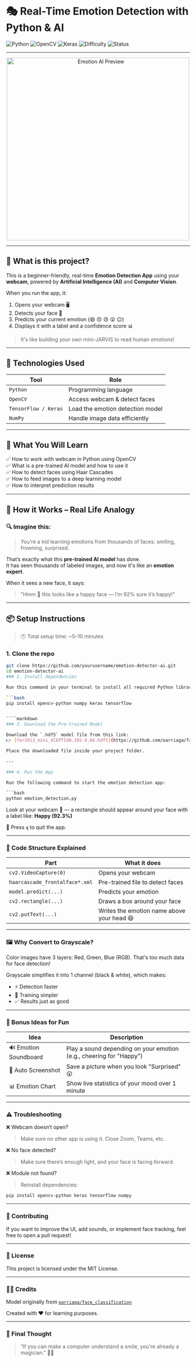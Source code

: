 # 🎭 Real-Time Emotion Detection with Python & AI

![Python](https://img.shields.io/badge/Python-3.9+-blue?logo=python)
![OpenCV](https://img.shields.io/badge/OpenCV-4.x-green?logo=opencv)
![Keras](https://img.shields.io/badge/Keras-TensorFlow-red?logo=keras)
![Difficulty](https://img.shields.io/badge/Level-Beginner-yellow)
![Status](https://img.shields.io/badge/Status-Working-brightgreen)

---

<p align="center">
  <img src="[https://cdn.prod.website-files.com/680a070c3b99253410dd3df5/680a070c3b99253410dd46c8_67ed553b4b7add409d700f61_67473ea5f7130b59a282d25e_67473461681acf216620d4c0_Mental%25252520Health_Fig%252525201.png](https://miro.medium.com/v2/resize:fit:1100/format:webp/1*11IZu1gHHnpYtHnns6ddew.gif)" alt="Emotion AI Preview" width="500"/>
</p>

---

## 📸 What is this project?

This is a beginner-friendly, real-time **Emotion Detection App** using your **webcam**, powered by **Artificial Intelligence (AI)** and **Computer Vision**.

When you run the app, it:
1. Opens your webcam 🖥️  
2. Detects your face 🤖  
3. Predicts your current emotion (😄 😠 😢 😲 😐)  
4. Displays it with a label and a confidence score 📊

> It's like building your own mini-JARVIS to read human emotions!

---

## 🧠 Technologies Used

| Tool                   | Role                                      |
|------------------------|-------------------------------------------|
| `Python`               | Programming language                      |
| `OpenCV`               | Access webcam & detect faces              |
| `TensorFlow / Keras`   | Load the emotion detection model          |
| `NumPy`                | Handle image data efficiently             |

---

## 🎯 What You Will Learn

✅ How to work with webcam in Python using OpenCV  
✅ What is a pre-trained AI model and how to use it  
✅ How to detect faces using Haar Cascades  
✅ How to feed images to a deep learning model  
✅ How to interpret prediction results

---

## 🧪 How it Works – Real Life Analogy

### 🔍 Imagine this:

> You’re a kid learning emotions from thousands of faces: smiling, frowning, surprised.

That’s exactly what this **pre-trained AI model** has done.  
It has seen thousands of labeled images, and now it's like an **emotion expert**.

When it sees a new face, it says:  
> "Hmm 🤔 this looks like a happy face — I’m 92% sure it’s happy!"

---

## 📦 Setup Instructions

> 🕐 Total setup time: ~5–10 minutes

### 1. Clone the repo

```bash
git clone https://github.com/yourusername/emotion-detector-ai.git
cd emotion-detector-ai
### 2. Install dependencies

Run this command in your terminal to install all required Python libraries:

```bash
pip install opencv-python numpy keras tensorflow


````markdown
### 3. Download the Pre-trained Model

Download the `.hdf5` model file from this link:  
👉 [fer2013_mini_XCEPTION.102-0.66.hdf5](https://github.com/oarriaga/face_classification/raw/master/trained_models/emotion_models/fer2013_mini_XCEPTION.102-0.66.hdf5)  

Place the downloaded file inside your project folder.

---

### 4. Run the App

Run the following command to start the emotion detection app:

```bash
python emotion_detection.py
````

Look at your webcam 👀 — a rectangle should appear around your face with a label like:
**Happy (92.3%)**

📌 Press `q` to quit the app.

---

### 🧠 Code Structure Explained

| Part                           | What it does                               |
| ------------------------------ | ------------------------------------------ |
| `cv2.VideoCapture(0)`          | Opens your webcam                          |
| `haarcascade_frontalface*.xml` | Pre-trained file to detect faces           |
| `model.predict(...)`           | Predicts your emotion                      |
| `cv2.rectangle(...)`           | Draws a box around your face               |
| `cv2.putText(...)`             | Writes the emotion name above your head 😄 |

---

### 🖼️ Why Convert to Grayscale?

Color images have 3 layers: Red, Green, Blue (RGB).
That's too much data for face detection!

Grayscale simplifies it into 1 channel (black & white), which makes:

* ⚡ Detection faster
* 🧠 Training simpler
* ✅ Results just as good

---

### 🎉 Bonus Ideas for Fun

| Idea                  | Description                                                         |
| --------------------- | ------------------------------------------------------------------- |
| 🔊 Emotion Soundboard | Play a sound depending on your emotion (e.g., cheering for "Happy") |
| 📸 Auto Screenshot    | Save a picture when you look "Surprised" 😲                         |
| 📊 Emotion Chart      | Show live statistics of your mood over 1 minute                     |

---

### ⚠️ Troubleshooting

❌ Webcam doesn’t open?

> Make sure no other app is using it. Close Zoom, Teams, etc.

❌ No face detected?

> Make sure there’s enough light, and your face is facing forward.

❌ Module not found?

> Reinstall dependencies:

```bash
pip install opencv-python keras tensorflow numpy
```

---

### 🤝 Contributing

If you want to improve the UI, add sounds, or implement face tracking, feel free to open a pull request!

---

### 📜 License

This project is licensed under the MIT License.

---

### 🧑‍🏫 Credits

Model originally from [`oarriaga/face_classification`](https://github.com/oarriaga/face_classification)

Created with ❤️ for learning purposes.

---

### 🌈 Final Thought

> “If you can make a computer understand a smile, you're already a magician.” 🎩✨

